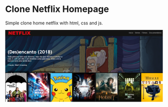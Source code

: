 # Clone Netflix Homepage
Simple clone home netflix with html, css and js.

![alt text](/lib/img/netflix.png "Homepage")
